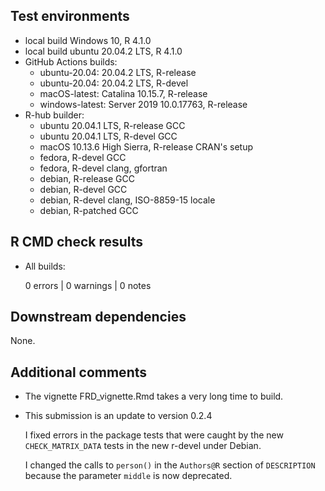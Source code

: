 ## Test environments

* local build Windows 10, R 4.1.0
* local build ubuntu 20.04.2 LTS, R 4.1.0
* GitHub Actions builds:
  * ubuntu-20.04: 20.04.2 LTS, R-release
  * ubuntu-20.04: 20.04.2 LTS, R-devel
  * macOS-latest: Catalina 10.15.7, R-release
  * windows-latest: Server 2019 10.0.17763, R-release
* R-hub builder:
  * ubuntu 20.04.1 LTS, R-release GCC
  * ubuntu 20.04.1 LTS, R-devel GCC
  * macOS 10.13.6 High Sierra, R-release CRAN's setup
  * fedora, R-devel GCC
  * fedora, R-devel clang, gfortran
  * debian, R-release GCC
  * debian, R-devel GCC
  * debian, R-devel clang, ISO-8859-15 locale
  * debian, R-patched GCC

## R CMD check results

* All builds:

    0 errors | 0 warnings | 0 notes

## Downstream dependencies

None.

## Additional comments

* The vignette FRD_vignette.Rmd takes a very long time to build.
* This submission is an update to version 0.2.4

  I fixed errors in the package tests that were caught by the new
  `CHECK_MATRIX_DATA` tests in the new r-devel under Debian.
  
  I changed the calls to `person()` in the `Authors@R` section of `DESCRIPTION` 
  because the parameter `middle` is now deprecated.

